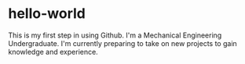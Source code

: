 # hello-world
This is my first step in using Github.
I'm a Mechanical Engineering Undergraduate. I'm currently preparing to take on new projects to gain knowledge and experience. 
